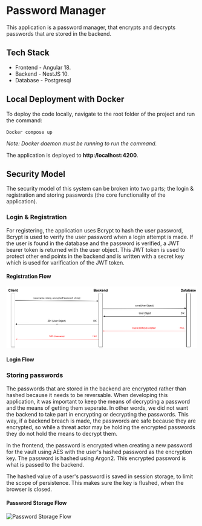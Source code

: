 
# Password Manager

This application is a password manager, that encrypts and decrypts passwords that are stored in the backend.
## Tech Stack
* Frontend - Angular 18.
* Backend - NestJS 10.
* Database - Postgresql
## Local Deployment with Docker

To deploy the code locally, navigate to the root folder of the project and run the command:

```
Docker compose up
```

*Note: Docker daemon must be running to run the command.*

The application is deployed to **http:/localhost:4200**.
## Security Model

The security model of this system can be broken into two parts; the login & registration and storing passwords (the core functionality of the application).

### Login & Registration

For registering, the application uses Bcrypt to hash the user password, Bcrypt is used to verify the user password when a login attempt is made. If the user is found in the database and the password is verified, a JWT bearer token is returned with the user object. This JWT token is used to protect other end points in the backend and is written with a secret key which is used for varification of the JWT token.

#### Registration Flow

![Registration Flow](./assets/register-flow.png)

#### Login Flow




### Storing passwords

The passwords that are stored in the backend are encrypted rather than hashed because it needs to be reversable. When developing this application, it was important to keep the means of decrypting a password and the means of getting them seperate. In other words, we did not want the backend to take part in encrypting or decrypting the passwords. This way, if a backend breach is made, the passwords are safe because they are encrypted, so while a threat actor may be holding the encrypted passwords they do not hold the means to decrypt them.

In the frontend, the password is encrypted when creating a new password for the vault using AES with the user's hashed password as the encryption key. The password is hashed using Argon2. This encrypted password is what is passed to the backend.

The hashed value of a user's password is saved in session storage, to limit the scope of persistence. This makes sure the key is flushed, when the browser is closed.

#### Password Storage Flow

![Password Storage Flow](./assets/password-storage-flow.png)